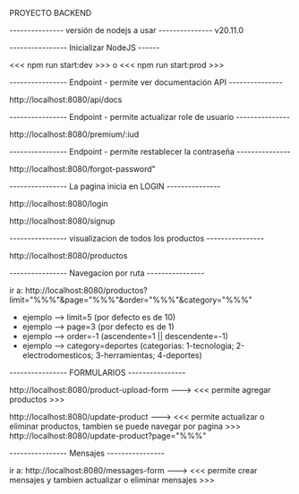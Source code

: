 PROYECTO BACKEND

--------------- versión de nodejs a usar ---------------
v20.11.0

---------------- Inicializar NodeJS ------

<<< npm run start:dev >>> 
          o
<<< npm run start:prod >>>

---------------- Endpoint - permite ver documentación API ---------------

http://localhost:8080/api/docs

---------------- Endpoint - permite actualizar role de usuario ---------------

http://localhost:8080/premium/:iud


---------------- Endpoint - permite restablecer la contraseña ---------------

http://localhost:8080/forgot-password"


---------------- La pagina inicia en LOGIN ---------------

http://localhost:8080/login

http://localhost:8080/signup


---------------- visualizacion de todos los productos ----------------

http://localhost:8080/productos


---------------- Navegacion por ruta ----------------

ir a: http://localhost:8080/productos?limit="%%%"&page="%%%"&order="%%%"&category="%%%"

- ejemplo --> limit=5 (por defecto es de 10) 
- ejemplo --> page=3 (por defecto es de 1) 
- ejemplo --> order=-1 (ascendente=1 || descendente=-1) 
- ejemplo --> category=deportes (categorias: 1-tecnologia; 2-electrodomesticos; 3-herramientas; 4-deportes)


---------------- FORMULARIOS ----------------

http://localhost:8080/product-upload-form ---> <<< permite agregar productos >>>

http://localhost:8080/update-product ---> <<< permite actualizar o eliminar productos, tambien se puede navegar por pagina >>>
http://localhost:8080/update-product?page="%%%"



---------------- Mensajes ----------------

ir a: http://localhost:8080/messages-form ---> <<< permite crear mensajes y tambien actualizar o eliminar mensajes >>>
